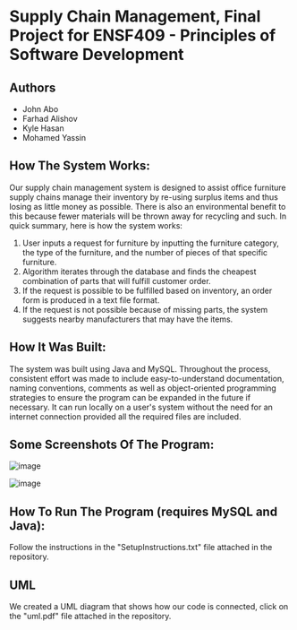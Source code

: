 # Supply Chain Management, Final Project for ENSF409 - Principles of Software Development

## Authors
   * John Abo
   * Farhad Alishov
   * Kyle Hasan
   * Mohamed Yassin
   
## How The System Works:
Our supply chain management system is designed to assist office furniture supply chains manage their inventory by re-using surplus items and thus losing as little money as possible. There is also an environmental benefit to this because fewer materials will be thrown away for recycling and such. In quick summary, here is how the system works:
1. User inputs a request for furniture by inputting the furniture category, the type of the furniture, and the number of pieces of that specific furniture.
2. Algorithm iterates through the database and finds the cheapest combination of parts that will fulfill customer order.
3. If the request is possible to be fulfilled based on inventory, an order form is produced in a text file format.
4. If the request is not possible because of missing parts, the system suggests nearby manufacturers that may have the items.

## How It Was Built:
The system was built using Java and MySQL. Throughout the process, consistent effort was made to include easy-to-understand documentation, naming conventions, comments as well as object-oriented programming strategies to ensure the program can be expanded in the future if necessary. It can run locally on a user's system without the need for an internet connection provided all the required files are included. 
## Some Screenshots Of The Program:

![image](https://user-images.githubusercontent.com/73013959/133030387-5f717255-5b5f-44ae-9d83-32a6d5bfe025.png)

![image](https://user-images.githubusercontent.com/73013959/133030404-b718bfa1-27f4-42c1-aa1c-5e32b64db6fd.png)


## How To Run The Program (requires MySQL and Java):
Follow the instructions in the "SetupInstructions.txt" file attached in the repository.

## UML
We created a UML diagram that shows how our code is connected, click on the "uml.pdf" file attached in the repository.
